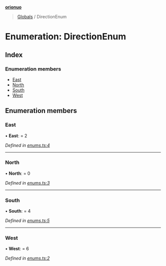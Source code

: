 **[orionuo](../README.md)**

> [Globals](../globals.md) / DirectionEnum

# Enumeration: DirectionEnum

## Index

### Enumeration members

* [East](directionenum.md#east)
* [North](directionenum.md#north)
* [South](directionenum.md#south)
* [West](directionenum.md#west)

## Enumeration members

### East

•  **East**:  = 2

*Defined in [enums.ts:4](https://github.com/msviha/orionuo/blob/236ae05/src/enums.ts#L4)*

___

### North

•  **North**:  = 0

*Defined in [enums.ts:3](https://github.com/msviha/orionuo/blob/236ae05/src/enums.ts#L3)*

___

### South

•  **South**:  = 4

*Defined in [enums.ts:5](https://github.com/msviha/orionuo/blob/236ae05/src/enums.ts#L5)*

___

### West

•  **West**:  = 6

*Defined in [enums.ts:2](https://github.com/msviha/orionuo/blob/236ae05/src/enums.ts#L2)*

